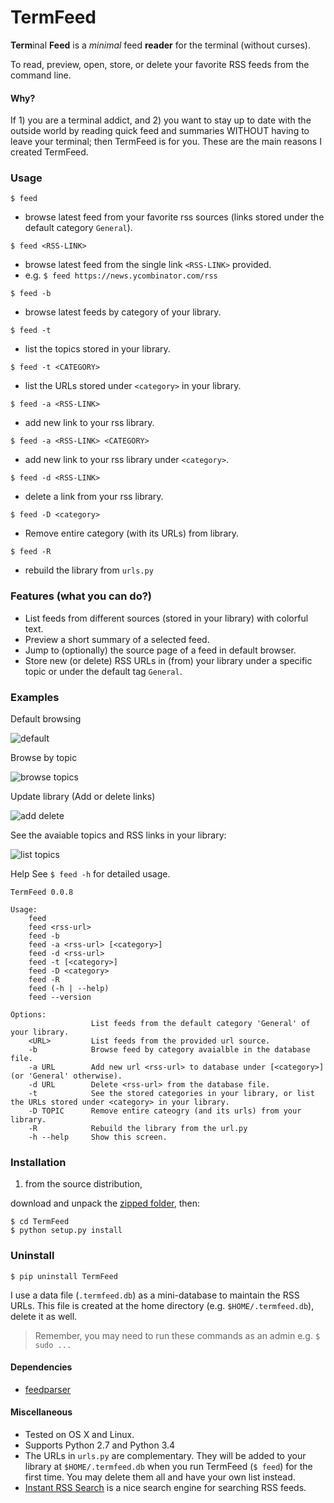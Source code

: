 TermFeed
====

**Term**inal **Feed** is a *minimal* feed **reader** for the terminal (without curses).

To read, preview, open, store, or delete your favorite RSS feeds from the command line.

#### Why?

If 1) you are a terminal addict, and 2) you want to stay up to date with the outside world by reading quick feed and summaries WITHOUT having to leave your terminal; then TermFeed is for you. These are the main reasons I created TermFeed.



### Usage

`$ feed`

- browse latest feed from your favorite rss sources (links stored under the default category `General`).

`$ feed <RSS-LINK>`

- browse latest feed from the single link `<RSS-LINK>` provided.
- e.g. `$ feed https://news.ycombinator.com/rss`

`$ feed -b`

- browse latest feeds by category of your library.

`$ feed -t`

- list the topics stored in your library.

`$ feed -t <CATEGORY>`

- list the URLs stored under `<category>` in your library.

`$ feed -a <RSS-LINK>`

- add new link to your rss library.

`$ feed -a <RSS-LINK> <CATEGORY>`

- add new link to your rss library under `<category>`.

`$ feed -d <RSS-LINK>`

- delete a link from your rss library.

`$ feed -D <category>`
- Remove entire category (with its URLs) from library.

`$ feed -R`

- rebuild the library from `urls.py`


### Features (what you can do?)

- List feeds from different sources (stored in your library) with colorful text.
- Preview a short summary of a selected feed.
- Jump to (optionally) the source page of a feed in default browser.
- Store new (or delete) RSS URLs in (from) your library under a specific topic or under the default tag `General`.


### Examples

<!-- see: TermFeed gifs repo: http://imgur.com/a/EBHho
-->

Default browsing

![default](http://i.imgur.com/CXFFIaF.gif?1)

Browse by topic

![browse topics](http://i.imgur.com/J09EFVv.gif?1)

Update library (Add or delete links)

![add delete](http://i.imgur.com/wcHdK4l.gif?1)


See the avaiable topics and RSS links in your library:

![list topics](http://i.imgur.com/98DM6US.gif?1)

Help
See `$ feed -h` for detailed usage.

```
TermFeed 0.0.8

Usage:
    feed
    feed <rss-url>
    feed -b
    feed -a <rss-url> [<category>]
    feed -d <rss-url>
    feed -t [<category>]
    feed -D <category>
    feed -R
    feed (-h | --help)
    feed --version

Options:
                  List feeds from the default category 'General' of your library.
    <URL>         List feeds from the provided url source.
    -b            Browse feed by category avaialble in the database file.
    -a URL        Add new url <rss-url> to database under [<category>] (or 'General' otherwise).
    -d URL        Delete <rss-url> from the database file.
    -t            See the stored categories in your library, or list the URLs stored under <category> in your library.
    -D TOPIC      Remove entire cateogry (and its urls) from your library.
    -R            Rebuild the library from the url.py
    -h --help     Show this screen.
```


### Installation


1) from the source distribution,

download and unpack the [zipped folder](https://github.com/orange-inc/TermFeed/archive/master.zip), then:

	$ cd TermFeed
	$ python setup.py install

### Uninstall


	$ pip uninstall TermFeed

I use a data file (`.termfeed.db`) as a mini-database to maintain the RSS URLs.
This file is created at the home directory (e.g. `$HOME/.termfeed.db`), delete it as well.


> Remember, you may need to run these commands as an admin e.g.
> 	`$ sudo ...`


#### Dependencies

- [feedparser](https://pypi.python.org/pypi/feedparser)


#### Miscellaneous

- Tested on OS X and Linux.
- Supports Python 2.7 and Python 3.4
- The URLs in `urls.py` are complementary. They will be added to your library at `$HOME/.termfeed.db` when you run TermFeed (`$ feed`) for the first time. You may delete them all and have your own list instead.
- [Instant RSS Search](http://ctrlq.org/rss) is a nice search engine for searching RSS feeds.

